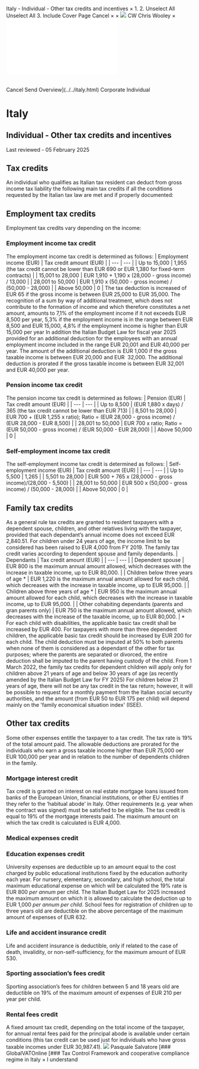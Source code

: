 Italy - Individual - Other tax credits and incentives
×
1.
2.
Unselect All
Unselect All
3.
Include Cover Page
Cancel
×
×
![](../../-/media/world-wide-tax-summaries/attachments/global---chris-wooley.ashx%3Frev=ac5e5f3223b34096b1afc2a6009c7320&revision=ac5e5f32-23b3-4096-b1af-c2a6009c7320&hash=859B7ADC84DC2CBEC9760E9E6EE7DE6D0A8BFCDF)
CW
Chris Wooley
×
![](other-tax-credits-and-incentives.html)
######
Cancel
Send
Overview](../../italy.html)
Corporate
Individual
# Italy
## Individual - Other tax credits and incentives
Last reviewed - 05 February 2025
## Tax credits
An individual who qualifies as Italian tax resident can deduct from gross income tax liability the following main tax credits if all the conditions requested by the Italian tax law are met and if properly documented:
## Employment tax credits
Employment tax credits vary depending on the income:
### Employment income tax credit
The employment income tax credit is determined as follows:
| Employment income (EUR) | Tax credit amount (EUR) |
| --- | --- |
| Up to 15,000 | 1,955 (the tax credit cannot be lower than EUR 690 or EUR 1,380 for fixed-term contracts) |
| 15,001 to 28,000 | EUR 1,910 + 1,190 x (28,000 - gross income) / 13,000 |
| 28,001 to 50,000 | EUR 1,910 x (50,000 - gross income) / (50,000 - 28,000) |
| Above 50,000 | 0 |
The tax deduction is increased of EUR 65 if the gross income is between EUR 25,000 to EUR 35,000.
The recognition of a sum by way of additional treatment, which does not contribute to the formation of income and which therefore constitutes a net amount, amounts to 7,1% of the employment income if it not exceeds EUR 8,500 per year, 5,3% if the employment income is in the range between EUR 8,500 and EUR 15,000, 4,8% if the employment income is higher than EUR 15,000 per year
In addition the Italian Budget Law for fiscal year 2025 provided for an additional deduction for the employees with an annual employment income included in the range EUR 20,001 and EUR 40,000 per year.
The amount of the additional deduction is EUR 1,000 if the gross taxable income is between EUR 20,000 and EUR  32,000. The additional deduction is prorated if the gross taxable income is between EUR 32,001 and EUR 40,000 per year.
### Pension income tax credit
The pension income tax credit is determined as follows:
| Pension (EUR) | Tax credit amount (EUR) |
| --- | --- |
| Up to 8,500 | (EUR 1,880 x days) / 365 (the tax credit cannot be lower than EUR 713) |
| 8,501 to 28,000 | EUR 700 + (EUR 1,255 x ratio); Ratio = (EUR 28,000 - gross income) / (EUR 28,000 - EUR 8,500) |
| 28,001 to 50,000 | EUR 700 x ratio; Ratio = (EUR 50,000 - gross income) / (EUR 50,000 - EUR 28,000) |
| Above 50,000 | 0 |
### Self-employment income tax credit
The self-employment income tax credit is determined as follows:
| Self-employment income (EUR) | Tax credit amount (EUR) |
| --- | --- |
| Up to 5,500 | 1,265 |
| 5,501 to 28,000 | EUR 500 + 765 x (28,0000 - gross income)/(28,000 - 5,500) |
| 28,001 to 50,000 | EUR 500 x (50,000 - gross income) / (50,000 - 28,000) |
| Above 50,000 | 0 |
## Family tax credits
As a general rule tax credits are granted to resident taxpayers with a dependent spouse, children, and other relatives living with the taxpayer, provided that each dependant’s annual income does not exceed EUR 2,840.51. For children under 24 years of age, the income limit to be considered has been raised to EUR 4,000 from FY 2019.
The family tax credit varies according to dependent spouse and family dependants.
| Dependants | Tax credit amount (EUR) |
| --- | --- |
| Dependent spouse | EUR 800 is the maximum annual amount allowed, which decreases with the increase in taxable income, up to EUR 80,000. |
| Children below three years of age \* | EUR 1,220 is the maximum annual amount allowed for each child, which decreases with the increase in taxable income, up to EUR 95,000. |
| Children above three years of age \* | EUR 950 is the maximum annual amount allowed for each child, which decreases with the increase in taxable income, up to EUR 95,000. |
| Other cohabiting dependants (parents and gran parents only) | EUR 750 is the maximum annual amount allowed, which decreases with the increase of the taxable income, up to EUR 80,000. |
\* For each child with disabilities, the applicable basic tax credit shall be increased by EUR 400.
For taxpayers with more than three dependent children, the applicable basic tax credit should be increased by EUR 200 for each child.
The child deduction must be imputed at 50% to both parents when none of them is considered as a dependant of the other for tax purposes; where the parents are separated or divorced, the entire deduction shall be imputed to the parent having custody of the child.
From 1 March 2022, the family tax credits for dependent children will apply only for children above 21 years of age and below 30 years of age (as recently amended by the Italian Budget Law for FY 2025)
For children below 21 years of age, there will not be any tax credit in the tax return; however, it will be possible to request for a monthly payment from the Italian social security authorities, and the amount (from EUR 50 to EUR 175 per child) will depend mainly on the 'family economical situation index' (ISEE).
## Other tax credits
Some other expenses entitle the taxpayer to a tax credit. The tax rate is 19% of the total amount paid.
The allowable deductions are prorated for the individuals who earn a gross taxable income higher than EUR 75,000 oer EUR 100,000 per year and in relation to the number of dependents children in the family.
### Mortgage interest credit
Tax credit is granted on interest on real estate mortgage loans issued from banks of the European Union, financial institutions, or other EU entities if they refer to the ‘habitual abode’ in Italy. Other requirements (e.g. year when the contract was signed) must be satisfied to be eligible.
The tax credit is equal to 19% of the mortgage interests paid. The maximum amount on which the tax credit is calculated is EUR 4,000.
### **Medical expenses credit**
### **Education expenses credit**
University expenses are deductible up to an amount equal to the cost charged by public educational institutions fixed by the education authority each year.
For nursery, elementary, secondary, and high school, the total maximum educational expense on which will be calculated the 19% rate is EUR 800 *per annum* per child. The Italian Budget Law for 2025 increased the maximum amount on which it is allowed to calculate the deduction up to EUR 1,000 *per annum per child*.
School fees for registration of children up to three years old are deductible on the above percentage of the maximum amount of expenses of EUR 632.
### **Life and accident insurance credit**
Life and accident insurance is deductible, only if related to the case of death, invalidity, or non-self-sufficiency, for the maximum amount of EUR 530.
### **Sporting association’s fees credit**
Sporting association’s fees for children between 5 and 18 years old are deductible on 19% of the maximum amount of expenses of EUR 210 per year per child.
### **Rental fees credit**
A fixed amount tax credit, depending on the total income of the taxpayer, for annual rental fees paid for the principal abode is available under certain conditions (this tax credit can be used just for individuals who have gross taxable incomes under EUR 30,987.41).
![](../../-/media/world-wide-tax-summaries/italypasquale-salvatorecopia-di-pasquale-salvatore1252okjpg20230227103650730.ashx%3Frev=d284b7da6046490aa9d97efff5c5341d&revision=d284b7da-6046-490a-a9d9-7efff5c5341d&hash=960264D4404F86611426BA407A98759C7BEA763B)
Pasquale Salvatore
[### GlobalVATOnline
[### Tax Control Framework and cooperative compliance regime in Italy
×
I understand